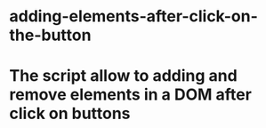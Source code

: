 # adding-elements-after-click-on-the-button
# The script allow to adding and remove elements in a DOM after click on buttons
